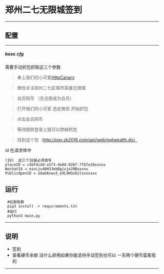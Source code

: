 # 郑州二七无限城签到
---

##  配置  
***

##### base.cfg  

需要手动抓包抓取这三个参数

> 奉上我们的小可爱[HttpCanary](https://huaigou.lanzouw.com/ieL9wtilq8h)

> 微信关注郑州二七区城市英雄无限城

> 会员购币 （先注册成为会员）

> 打开我们的小可爱 选定微信 开始抓包

> 点击会员购币

> 等待跳转登录上就可以停掉抓包

> 找到这个包（http://pay.zk2016.com/api/web/getwealth.do）

id 在请求体中



    [ID]  这三个ID是必须填写
    placeID = c4bf4cdd-a5f3-4e0d-926f-7f67e20xxxxx
    WechatId = osnijv40H3JmkBgixjo20Bxxxxx
    PublicOpenID = oGwGAvwu3_e9L9HGvDslxxxxxxx  


##  运行

     #拉取依赖
     pip3 install -r requirements.txt
     #运行
     python3 main.py

---

## 说明
- 签到
- 查看硬币余额
没什么卵用如果你能坚持手动签到也可以 一天两个硬币蛮客观的

---

